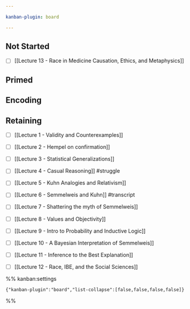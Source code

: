 ```yaml
---

kanban-plugin: board

---
```


## Not Started

- [ ] [[Lecture 13 - Race in Medicine Causation, Ethics, and Metaphysics]]


## Primed



## Encoding



## Retaining

- [ ] [[Lecture 1 - Validity and Counterexamples]]
- [ ] [[Lecture 2 - Hempel on confirmation]]
- [ ] [[Lecture 3 - Statistical Generalizations]]
- [ ] [[Lecture 4 - Casual Reasoning]] #struggle
- [ ] [[Lecture 5 - Kuhn Analogies and Relativism]]
- [ ] [[Lecture 6 - Semmelweis and Kuhn]] #transcript
- [ ] [[Lecture 7 - Shattering the myth of Semmelweis]]
- [ ] [[Lecture 8 - Values and Objectivity]]
- [ ] [[Lecture 9 - Intro to Probability and Inductive Logic]]
- [ ] [[Lecture 10 - A Bayesian Interpretation of Semmelweis]]
- [ ] [[Lecture 11 - Inference to the Best Explanation]]
- [ ] [[Lecture 12 - Race, IBE, and the Social Sciences]]




%% kanban:settings
```
{"kanban-plugin":"board","list-collapse":[false,false,false,false]}
```
%%